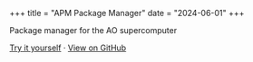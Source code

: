 +++
title = "APM Package Manager"
date = "2024-06-01"
+++

Package manager for the AO supercomputer

[Try it yourself](https://apm.betteridea.dev/) · [View on GitHub](https://github.com/betteridea-dev/apm-web)